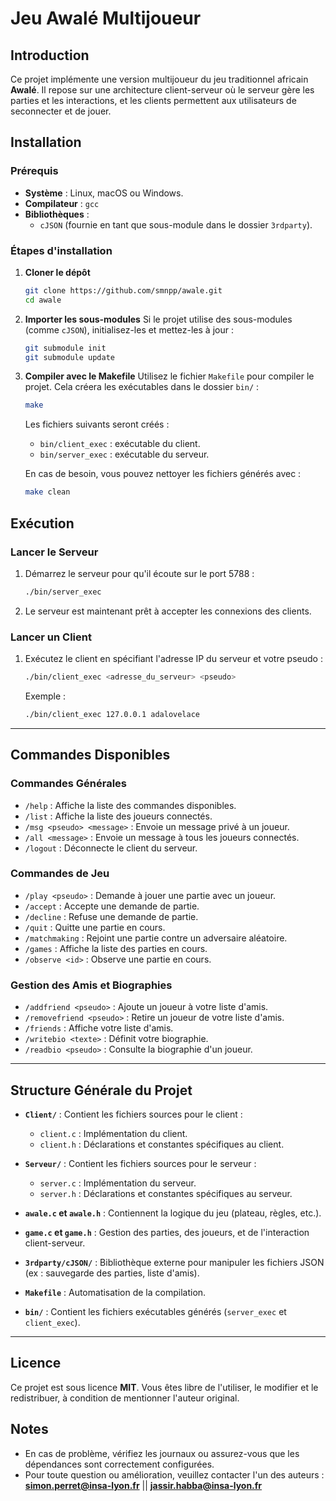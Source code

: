 # Jeu Awalé Multijoueur

## Introduction

Ce projet implémente une version multijoueur du jeu traditionnel africain
**Awalé**. Il repose sur une architecture client-serveur où le serveur gère les
parties et les interactions, et les clients permettent aux utilisateurs de
seconnecter et de jouer.

## Installation

### Prérequis

-   **Système** : Linux, macOS ou Windows.
-   **Compilateur** : `gcc`
-   **Bibliothèques** :
    -   `cJSON` (fournie en tant que sous-module dans le dossier `3rdparty`).

### Étapes d'installation

1. **Cloner le dépôt**

    ```bash
    git clone https://github.com/smnpp/awale.git
    cd awale
    ```

2. **Importer les sous-modules** Si le projet utilise des sous-modules (comme
   `cJSON`), initialisez-les et mettez-les à jour :

    ```bash
    git submodule init
    git submodule update
    ```

3. **Compiler avec le Makefile** Utilisez le fichier `Makefile` pour compiler le
   projet. Cela créera les exécutables dans le dossier `bin/` :

    ```bash
    make
    ```

    Les fichiers suivants seront créés :

    - `bin/client_exec` : exécutable du client.
    - `bin/server_exec` : exécutable du serveur.

    En cas de besoin, vous pouvez nettoyer les fichiers générés avec :

    ```bash
    make clean
    ```

## Exécution

### Lancer le Serveur

1. Démarrez le serveur pour qu'il écoute sur le port 5788 :

    ```bash
    ./bin/server_exec
    ```

2. Le serveur est maintenant prêt à accepter les connexions des clients.

### Lancer un Client

1. Exécutez le client en spécifiant l'adresse IP du serveur et votre pseudo :

    ```bash
    ./bin/client_exec <adresse_du_serveur> <pseudo>
    ```

    Exemple :

    ```bash
    ./bin/client_exec 127.0.0.1 adalovelace
    ```

---

## Commandes Disponibles

### Commandes Générales

-   `/help` : Affiche la liste des commandes disponibles.
-   `/list` : Affiche la liste des joueurs connectés.
-   `/msg <pseudo> <message>` : Envoie un message privé à un joueur.
-   `/all <message>` : Envoie un message à tous les joueurs connectés.
-   `/logout` : Déconnecte le client du serveur.

### Commandes de Jeu

-   `/play <pseudo>` : Demande à jouer une partie avec un joueur.
-   `/accept` : Accepte une demande de partie.
-   `/decline` : Refuse une demande de partie.
-   `/quit` : Quitte une partie en cours.
-   `/matchmaking` : Rejoint une partie contre un adversaire aléatoire.
-   `/games` : Affiche la liste des parties en cours.
-   `/observe <id>` : Observe une partie en cours.

### Gestion des Amis et Biographies

-   `/addfriend <pseudo>` : Ajoute un joueur à votre liste d'amis.
-   `/removefriend <pseudo>` : Retire un joueur de votre liste d'amis.
-   `/friends` : Affiche votre liste d'amis.
-   `/writebio <texte>` : Définit votre biographie.
-   `/readbio <pseudo>` : Consulte la biographie d'un joueur.

---

## Structure Générale du Projet

-   **`Client/`** : Contient les fichiers sources pour le client :

    -   `client.c` : Implémentation du client.
    -   `client.h` : Déclarations et constantes spécifiques au client.

-   **`Serveur/`** : Contient les fichiers sources pour le serveur :

    -   `server.c` : Implémentation du serveur.
    -   `server.h` : Déclarations et constantes spécifiques au serveur.

-   **`awale.c` et `awale.h`** : Contiennent la logique du jeu (plateau, règles,
    etc.).
-   **`game.c` et `game.h`** : Gestion des parties, des joueurs, et de
    l'interaction client-serveur.
-   **`3rdparty/cJSON/`** : Bibliothèque externe pour manipuler les fichiers
    JSON (ex : sauvegarde des parties, liste d'amis).
-   **`Makefile`** : Automatisation de la compilation.
-   **`bin/`** : Contient les fichiers exécutables générés (`server_exec` et
    `client_exec`).

---

## Licence

Ce projet est sous licence **MIT**. Vous êtes libre de l'utiliser, le modifier
et le redistribuer, à condition de mentionner l'auteur original.

## Notes

-   En cas de problème, vérifiez les journaux ou assurez-vous que les
    dépendances sont correctement configurées.
-   Pour toute question ou amélioration, veuillez contacter l'un des auteurs :
    **simon.perret@insa-lyon.fr** || **jassir.habba@insa-lyon.fr**
